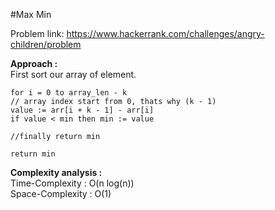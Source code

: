 #Max Min

Problem link: https://www.hackerrank.com/challenges/angry-children/problem

**Approach :**<br>
First sort our array of element.<br>

```
for i = 0 to array_len - k
// array index start from 0, thats why (k - 1)
value := arr[i + k - 1] - arr[i]
if value < min then min := value

//finally return min

return min
```

**Complexity analysis :**<br>
Time-Complexity : O(n log(n))<br>
Space-Complexity : O(1)<br>
